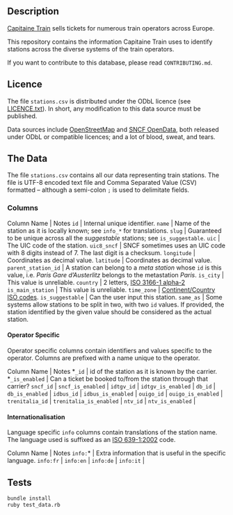 ## Description

[Capitaine Train](https://www.capitainetrain.com) sells tickets for numerous train operators across Europe.

This repository contains the information Capitaine Train uses to identify stations across the diverse systems of the train operators.

If you want to contribute to this database, please read `CONTRIBUTING.md`.

## Licence

The file `stations.csv` is distributed under the ODbL licence (see [LICENCE.txt](https://github.com/capitainetrain/stations/blob/master/LICENCE.txt)). In short, any modification to this data source must be published.

Data sources include [OpenStreetMap](https://www.openstreetmap.org) and [SNCF OpenData](https://ressources.data.sncf.com/explore/dataset/referentiel-gares-voyageurs/), both released under ODbL or compatible licences; and a lot of blood, sweat, and tears.

## The Data

The file `stations.csv` contains all our data representing train stations. The file is UTF-8 encoded text file and Comma Separated Value (CSV) formatted – although a semi-colon `;` is used to delimitate fields.

### Columns

Column Name | Notes
`id` | Internal unique identifier.
`name` | Name of the station as it is locally known; see `info_*` for translations.
`slug` | Guaranteed to be unique across all the _suggestable_ stations; see `is_suggestable`.
`uic` | The UIC code of the station.
`uic8_sncf` | SNCF sometimes uses an UIC code with 8 digits instead of 7. The last digit is a checksum.
`longitude` | Coordinates as decimal value.
`latitude` | Coordinates as decimal value.
`parent_station_id` | A station can belong to a _meta station_ whose `id` is this value, i.e. _Paris Gare d’Austerlitz_ belongs to the metastation _Paris_.
`is_city` | This value is unreliable.
`country` | 2 letters, [ISO 3166-1 alpha-2](https://en.wikipedia.org/wiki/ISO_3166-1_alpha-2)
`is_main_station` | This value is unreliable.
`time_zone` | [Continent/Country ISO codes](https://en.wikipedia.org/wiki/List_of_tz_database_time_zones).
`is_suggestable` | Can the user input this station.
`same_as` | Some systems allow stations to be split in two, with two `id` values. If provided, the station identified by the given value should be considered as the actual station.

#### Operator Specific

Operator specific columns contain identifiers and values specific to the operator. Columns are prefixed with a name unique to the operator.

Column Name | Notes
*`_id` | id of the station as it is known by the carrier.
*`_is_enabled` | Can a ticket be booked to/from the station through that carrier?
`sncf_id` |
`sncf_is_enabled` |
`idtgv_id` |
`idtgv_is_enabled` |
`db_id` |
`db_is_enabled` |
`idbus_id` |
`idbus_is_enabled` |
`ouigo_id` |
`ouigo_is_enabled` |
`trenitalia_id` |
`trenitalia_is_enabled` |
`ntv_id` |
`ntv_is_enabled` |

#### Internationalisation

Language specific `info` columns contain translations of the station name. The language used is suffixed as an [ISO 639-1:2002](https://en.wikipedia.org/wiki/List_of_ISO_639-1_codes) code.

Column Name | Notes
`info:`* | Extra information that is useful in the specific language.
`info:fr` |
`info:en` |
`info:de` |
`info:it` |

## Tests

```bash
bundle install
ruby test_data.rb
```

